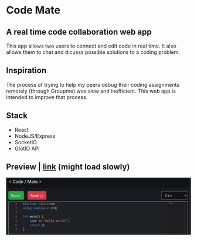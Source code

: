 # Code Mate

## A real time code collaboration web app

This app allows two users to connect and edit code in real time. It also allows them to chat and dicusss possible solutions to a coding problem.

## Inspiration

The process of trying to help my peers debug their coding assignments remotely (through Groupme) was slow and inefficient. This web app is intended to improve that process.

## Stack
- React
- NodeJS/Express
- SocketIO
- GlotIO API

## Preview | [link](https://code-mate-site.herokuapp.com/) (might load slowly)

![Preview Image of the Website](preview.PNG)
